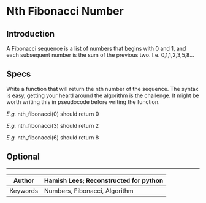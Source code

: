 # Nth Fibonacci Number

## Introduction

A Fibonacci sequence is a list of numbers that begins with 0 and 1, and each subsequent number is the sum of the previous two. I.e. 0,1,1,2,3,5,8...

## Specs

Write a function that will return the nth number of the sequence. The syntax is easy, getting your heard around the algorithm is the challenge. It might be worth writing this in pseudocode before writing the function.

*E.g.* nth_fibonacci(0) should return 0

*E.g.* nth_fibonacci(3) should return 2

*E.g.* nth_fibonacci(6) should return 8


## Optional



---
Author | Hamish Lees; Reconstructed for python
--- | ---
Keywords | Numbers, Fibonacci, Algorithm
